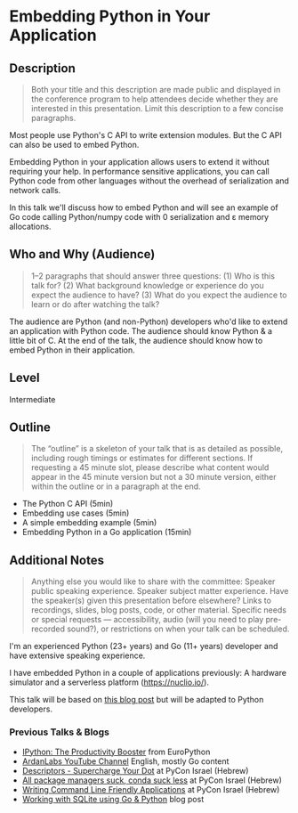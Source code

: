 # Embedding Python in Your Application

## Description

> Both your title and this description are made public and displayed in the
> conference program to help attendees decide whether they are interested in
> this presentation. Limit this description to a few concise paragraphs.

Most people use Python's C API to write extension modules. But the C API can also be used to embed Python.

Embedding Python in your application allows users to extend it without requiring your help.  In performance sensitive applications, you can call Python code from other languages without the overhead of serialization and network calls.

In this talk we'll discuss how to embed Python and will see an example of Go code calling Python/numpy code with 0 serialization and ε memory allocations.

## Who and Why (Audience)

> 1–2 paragraphs that should answer three questions: (1) Who is this talk for?
> (2) What background knowledge or experience do you expect the audience to
> have? (3) What do you expect the audience to learn or do after watching the
> talk?

The audience are Python (and non-Python) developers who'd like to extend an application with Python code. The audience should know Python & a little bit of C.
At the end of the talk, the audience should know how to embed Python in their application.

## Level

Intermediate


## Outline

> The “outline” is a skeleton of your talk that is as detailed as possible,
> including rough timings or estimates for different sections. If requesting a
> 45 minute slot, please describe what content would appear in the 45 minute
> version but not a 30 minute version, either within the outline or in a
> paragraph at the end.

- The Python C API (5min)
- Embedding use cases (5min)
- A simple embedding example (5min)
- Embedding Python in a Go application (15min)

## Additional Notes

> Anything else you would like to share with the committee: Speaker public
> speaking experience. Speaker subject matter experience. Have the speaker(s)
> given this presentation before elsewhere? Links to recordings, slides, blog
> posts, code, or other material. Specific needs or special requests —
> accessibility, audio (will you need to play pre-recorded sound?), or
> restrictions on when your talk can be scheduled.

I'm an experienced Python (23+ years) and Go (11+ years) developer and have extensive speaking experience.

I have embedded Python in a couple of applications previously: A hardware simulator and a serverless platform (https://nuclio.io/).

This talk will be based on [this blog post](https://www.ardanlabs.com/blog/2020/09/using-python-memory.html) but will be adapted to Python developers.

### Previous Talks & Blogs
- [IPython: The Productivity Booster](https://www.youtube.com/watch?v=Zmo2ZN1SJ_Q) from EuroPython
- [ArdanLabs YouTube Channel](https://www.youtube.com/channel/UCCgGRKeRM1b0LTDqqb4NqjA/videos) English, mostly Go content
- [Descriptors - Supercharge Your Dot](https://www.youtube.com/watch?v=J2jI-mSyG74&t=4s) at PyCon Israel (Hebrew)
- [All package managers suck, conda suck less](https://www.youtube.com/watch?v=ywsf3mmv6do) at PyCon Israel (Hebrew)
- [Writing Command Line Friendly Applications](https://www.youtube.com/watch?v=bbaypngQ7mE&t=1s) at PyCon Israel (Hebrew)
- [Working with SQLite using Go & Python](https://www.ardanlabs.com/blog/2020/11/working-with-sqlite-using-go-python.html) blog post
